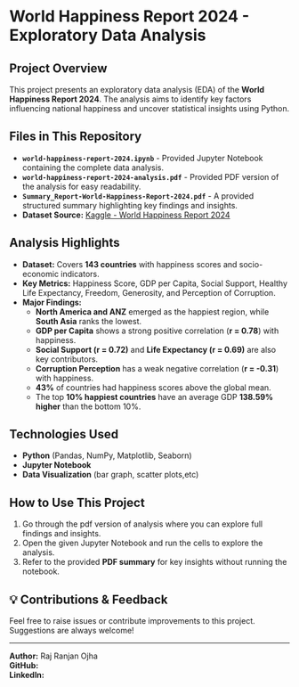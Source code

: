 # World Happiness Report 2024 - Exploratory Data Analysis

## Project Overview
This project presents an exploratory data analysis (EDA) of the **World Happiness Report 2024**. The analysis aims to identify key factors influencing national happiness and uncover statistical insights using Python.

## Files in This Repository
- **`world-happiness-report-2024.ipynb`** - Provided Jupyter Notebook containing the complete data analysis.
- **`world-happiness-report-2024-analysis.pdf`** - Provided PDF version of the analysis for easy readability.
- **`Summary_Report-World-Happiness-Report-2024.pdf`** - A provided structured summary highlighting key findings and insights.
- **Dataset Source:** [Kaggle - World Happiness Report 2024](/kaggle/input/world-happiness-report-2024-yearly-updated)

## Analysis Highlights
- **Dataset:** Covers **143 countries** with happiness scores and socio-economic indicators.
- **Key Metrics:** Happiness Score, GDP per Capita, Social Support, Healthy Life Expectancy, Freedom, Generosity, and Perception of Corruption.
- **Major Findings:**
  - **North America and ANZ** emerged as the happiest region, while **South Asia** ranks the lowest.
  - **GDP per Capita** shows a strong positive correlation (**r = 0.78**) with happiness.
  - **Social Support (r = 0.72)** and **Life Expectancy (r = 0.69)** are also key contributors.
  - **Corruption Perception** has a weak negative correlation (**r = -0.31**) with happiness.
  - **43%** of countries had happiness scores above the global mean.
  - The top **10% happiest countries** have an average GDP **138.59% higher** than the bottom 10%.

## Technologies Used
- **Python** (Pandas, NumPy, Matplotlib, Seaborn)
- **Jupyter Notebook**
- **Data Visualization** (bar graph, scatter plots,etc)

## How to Use This Project
1. Go through the pdf version of analysis where you can explore full findings and insights.
2. Open the given Jupyter Notebook and run the cells to explore the analysis.
3. Refer to the provided **PDF summary** for key insights without running the notebook.

## 💡 Contributions & Feedback
Feel free to raise issues or contribute improvements to this project. Suggestions are always welcome!

---
**Author:** Raj Ranjan Ojha  
**GitHub:**   
**LinkedIn:**  

